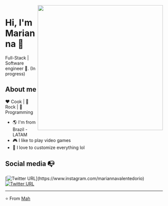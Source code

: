 <img align="right" width="400" height="400" src="https://i.ibb.co/1r0w8hP/download20230906151305.png">


# Hi, I'm Marianna :chicken:

Full-Stack | Software engineer :robot:. (In progress)


## About me 

:heart: Cook | :black_heart: Rock | :blue_heart: Programming

- :earth_americas: I'm from Brazil - LATAM
- :video_game: I like to play video games
- :gem: I love to customize everything lol


## Social media :mailbox_with_no_mail:


[![Twitter URL](https://img.shields.io/twitter/url?color=%23fb3958&label=follow&logo=instagram&logoColor=%23fb3958&style=flat-square&url=https%3A%2F%2Fwww.instagram.com%2Falejorc_)](https://www.instagram.com/mariannavalentedorio)
[![Twitter URL](https://img.shields.io/twitter/url?color=%230072b1&label=connect&logo=linkedin&logoColor=%230072b1&style=flat-square&url=https%3A%2F%2Fwww.linkedin.com%2Fin%2Falejandro-ramirez-ciceros%2F)](https://www.linkedin.com/in/marianna-corr%C3%AAa-da-silva-valente)


---
⭐️ From [Mah](https://github.com/mahvalenterj)
